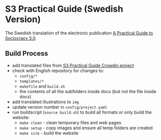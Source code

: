 # S3 Practical Guide (Swedish Version)

The Swedish translation of the electronic publication [A Practical Guide to Sociocracy 3.0](https://github.com/S3-working-group/s3-practical-guide).

## Build Process

-   add translated files from [S3 Practical Guide Crowdin project](https://crowdin.com/project/sociocracy-30) 
-   check with English repository for changes to:
    -  `config/*`
    -  `templates/*`
    -  `makefile` and `build.sh`
    -  the contents of all the subfolders inside docs (but not the file inside docs)
-   add translated illustrations to `img`
-   update version number in `config/project.yaml`
-   run buildscript (`source build.sh`) to build all formats or only build the website:
	-   `make clean` - clean temporary files and web pages
	-   `make setup` - copy images and ensure all temp folders are created
	-   `make site` - build the website
